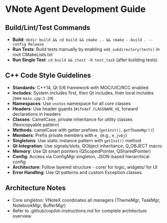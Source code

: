 # VNote Agent Development Guide

## Build/Lint/Test Commands

* **Build**: `mkdir build && cd build && cmake .. && cmake --build . --config Release`
* **Run Tests**: Build tests manually by enabling `add_subdirectory(tests)` in root CMakeLists.txt
* **Run Single Test**: `cd build && ctest -R test_task` (after building tests)

## C++ Code Style Guidelines

* **Standards**: C++14, Qt 5/6 framework with MOC/UIC/RCC enabled
* **Includes**: System includes first, then Qt includes, then local includes (see `main.cpp:1-29`)
* **Namespaces**: Use `vnotex` namespace for all core classes
* **Headers**: Use header guards (`#ifndef CLASSNAME_H`), forward declarations in headers
* **Classes**: CamelCase, private inheritance for utility classes (Noncopyable pattern)
* **Methods**: camelCase with getter prefixes (`getInst()`, `getThemeMgr()`)
* **Members**: Prefix private members with `m_` (e.g., `m_jobj`)
* **Singletons**: Use static instance pattern with `getInst()` method
* **Qt Integration**: Use signals/slots, QObject inheritance, Q_OBJECT macro
* **Memory**: Use Qt smart pointers (QScopedPointer, QSharedPointer)
* **Config**: Access via ConfigMgr singleton, JSON-based hierarchical config
* **Architecture**: Follow layered structure - core/ for logic, widgets/ for UI
* **Error Handling**: Use Qt patterns and custom Exception classes

## Architecture Notes
* Core singleton: VNoteX coordinates all managers (ThemeMgr, TaskMgr, NotebookMgr, BufferMgr)  
* Refer to .github/copilot-instructions.md for complete architecture overview